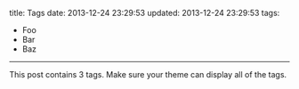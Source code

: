 title: Tags
date: 2013-12-24 23:29:53
updated: 2013-12-24 23:29:53
tags:
- Foo
- Bar
- Baz
---

This post contains 3 tags. Make sure your theme can display all of the tags.